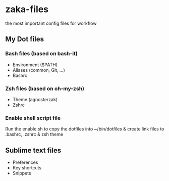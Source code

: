 # zaka-files
the most important config files for workflow

## My Dot files

### Bash files (based on bash-it)
  * Environment ($PATH)
  * Aliases (common, Git, ...)
  * Bashrc

### Zsh files (based on oh-my-zsh)
  * Theme (agnosterzak)
  * Zshrc

### Enable shell script file
Run the enable.sh to copy the dotfiles into ~/bin/dotfiles & create link files to .bashrc, .zshrc & zsh theme

## Sublime text files
  * Preferences
  * Key shortcuts
  * Snippets
